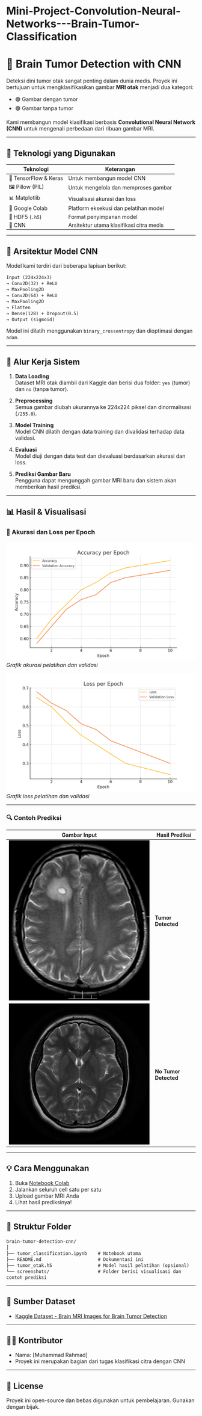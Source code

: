 # Mini-Project-Convolution-Neural-Networks---Brain-Tumor-Classification

# 🧠 Brain Tumor Detection with CNN

Deteksi dini tumor otak sangat penting dalam dunia medis. Proyek ini bertujuan untuk mengklasifikasikan gambar **MRI otak** menjadi dua kategori:
- 🟣 Gambar dengan tumor
- 🟢 Gambar tanpa tumor

Kami membangun model klasifikasi berbasis **Convolutional Neural Network (CNN)** untuk mengenali perbedaan dari ribuan gambar MRI.

---

## 🚀 Teknologi yang Digunakan

| Teknologi | Keterangan |
|----------|------------|
| 🧪 TensorFlow & Keras | Untuk membangun model CNN |
| 🖼️ Pillow (PIL) | Untuk mengelola dan memproses gambar |
| 📊 Matplotlib | Visualisasi akurasi dan loss |
| 📁 Google Colab | Platform eksekusi dan pelatihan model |
| 💾 HDF5 (`.h5`) | Format penyimpanan model |
| 🧠 CNN | Arsitektur utama klasifikasi citra medis |

---

## 🧩 Arsitektur Model CNN

Model kami terdiri dari beberapa lapisan berikut:

```
Input (224x224x3)
→ Conv2D(32) + ReLU
→ MaxPooling2D
→ Conv2D(64) + ReLU
→ MaxPooling2D
→ Flatten
→ Dense(128) + Dropout(0.5)
→ Output (sigmoid)
```

Model ini dilatih menggunakan `binary_crossentropy` dan dioptimasi dengan `adam`.

---

## 🔄 Alur Kerja Sistem

1. **Data Loading**  
   Dataset MRI otak diambil dari Kaggle dan berisi dua folder: `yes` (tumor) dan `no` (tanpa tumor).

2. **Preprocessing**  
   Semua gambar diubah ukurannya ke 224x224 piksel dan dinormalisasi (`/255.0`).

3. **Model Training**  
   Model CNN dilatih dengan data training dan divalidasi terhadap data validasi.

4. **Evaluasi**  
   Model diuji dengan data test dan dievaluasi berdasarkan akurasi dan loss.

5. **Prediksi Gambar Baru**  
   Pengguna dapat mengunggah gambar MRI baru dan sistem akan memberikan hasil prediksi.

---

## 📊 Hasil & Visualisasi

### 🔹 Akurasi dan Loss per Epoch

![Accuracy](screenshots/accuracy_plot.png)  
*Grafik akurasi pelatihan dan validasi*

![Loss](screenshots/loss_plot.png)  
*Grafik loss pelatihan dan validasi*

---

### 🔍 Contoh Prediksi

| Gambar Input | Hasil Prediksi |
|--------------|----------------|
| ![Tumor](screenshots/sample_tumor.png) | **Tumor Detected** |
| ![No Tumor](screenshots/sample_no_tumor.png) | **No Tumor Detected** |

---

## 💡 Cara Menggunakan

1. Buka [Notebook Colab](https://colab.research.google.com/drive/1tSqoRrAuLNv5gDhiVA8jIssmxn-fC0xg?usp=sharing)
2. Jalankan seluruh cell satu per satu
3. Upload gambar MRI Anda
4. Lihat hasil prediksinya!

---

## 📁 Struktur Folder

```
brain-tumor-detection-cnn/
│
├── tumor_classification.ipynb    # Notebook utama
├── README.md                     # Dokumentasi ini
├── tumor_otak.h5                 # Model hasil pelatihan (opsional)
└── screenshots/                  # Folder berisi visualisasi dan contoh prediksi
```

---

## 📌 Sumber Dataset

- [Kaggle Dataset - Brain MRI Images for Brain Tumor Detection](https://www.kaggle.com/datasets/navoneel/brain-mri-images-for-brain-tumor-detection)

---

## 👨‍💻 Kontributor

- Nama: [Muhammad Rahmad]
- Proyek ini merupakan bagian dari tugas klasifikasi citra dengan CNN

---

## 🔗 License

Proyek ini open-source dan bebas digunakan untuk pembelajaran. Gunakan dengan bijak.
